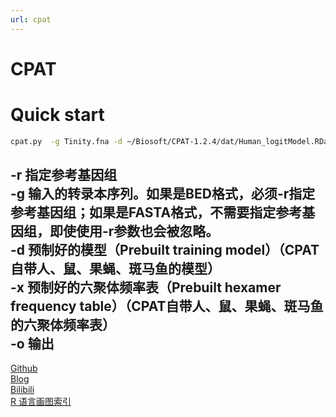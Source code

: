 ```yaml
---
url: cpat
---
```


# CPAT

# Quick start
```bash
cpat.py  -g Tinity.fna -d ~/Biosoft/CPAT-1.2.4/dat/Human_logitModel.RData -x ~/Biosoft/CPAT-1.2.4/dat/Human_Hexamer.tsv -o output
```
-r 指定参考基因组  
-g 输入的转录本序列。如果是BED格式，必须-r指定参考基因组；如果是FASTA格式，不需要指定参考基因组，即使使用-r参数也会被忽略。  
-d 预制好的模型（Prebuilt training model）（CPAT自带人、鼠、果蝇、斑马鱼的模型）  
-x 预制好的六聚体频率表（Prebuilt hexamer frequency table）（CPAT自带人、鼠、果蝇、斑马鱼的六聚体频率表）  
-o 输出
---  
[Github](https://github.com/Karobben)  
[Blog](http://Karobben.github.io)  
[Bilibili](https://space.bilibili.com/393056819)  
[R 语言画图索引](https://karobben.github.io/R/R-index.html)

